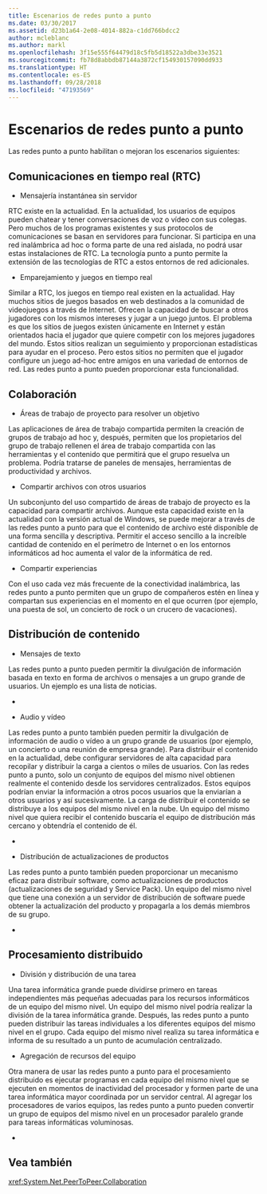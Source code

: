 ```yaml
---
title: Escenarios de redes punto a punto
ms.date: 03/30/2017
ms.assetid: d23b1a64-2e08-4014-882a-c1dd766bdcc2
author: mcleblanc
ms.author: markl
ms.openlocfilehash: 3f15e555f64479d18c5fb5d18522a3dbe33e3521
ms.sourcegitcommit: fb78d8abbdb87144a3872cf154930157090dd933
ms.translationtype: HT
ms.contentlocale: es-ES
ms.lasthandoff: 09/28/2018
ms.locfileid: "47193569"
---
```

# <a name="peer-to-peer-networking-scenarios"></a>Escenarios de redes punto a punto
Las redes punto a punto habilitan o mejoran los escenarios siguientes:  
  
## <a name="real-time-communications-rtc"></a>Comunicaciones en tiempo real (RTC)  
  
-   Mensajería instantánea sin servidor  
  
 RTC existe en la actualidad. En la actualidad, los usuarios de equipos pueden chatear y tener conversaciones de voz o vídeo con sus colegas. Pero muchos de los programas existentes y sus protocolos de comunicaciones se basan en servidores para funcionar. Si participa en una red inalámbrica ad hoc o forma parte de una red aislada, no podrá usar estas instalaciones de RTC. La tecnología punto a punto permite la extensión de las tecnologías de RTC a estos entornos de red adicionales.  
  
-   Emparejamiento y juegos en tiempo real  
  
 Similar a RTC, los juegos en tiempo real existen en la actualidad. Hay muchos sitios de juegos basados en web destinados a la comunidad de videojuegos a través de Internet. Ofrecen la capacidad de buscar a otros jugadores con los mismos intereses y jugar a un juego juntos. El problema es que los sitios de juegos existen únicamente en Internet y están orientados hacia el jugador que quiere competir con los mejores jugadores del mundo. Estos sitios realizan un seguimiento y proporcionan estadísticas para ayudar en el proceso. Pero estos sitios no permiten que el jugador configure un juego ad-hoc entre amigos en una variedad de entornos de red. Las redes punto a punto pueden proporcionar esta funcionalidad.  
  
## <a name="collaboration"></a>Colaboración  
  
-   Áreas de trabajo de proyecto para resolver un objetivo  
  
 Las aplicaciones de área de trabajo compartida permiten la creación de grupos de trabajo ad hoc y, después, permiten que los propietarios del grupo de trabajo rellenen el área de trabajo compartida con las herramientas y el contenido que permitirá que el grupo resuelva un problema. Podría tratarse de paneles de mensajes, herramientas de productividad y archivos.  
  
-   Compartir archivos con otros usuarios  
  
 Un subconjunto del uso compartido de áreas de trabajo de proyecto es la capacidad para compartir archivos. Aunque esta capacidad existe en la actualidad con la versión actual de Windows, se puede mejorar a través de las redes punto a punto para que el contenido de archivo esté disponible de una forma sencilla y descriptiva. Permitir el acceso sencillo a la increíble cantidad de contenido en el perímetro de Internet o en los entornos informáticos ad hoc aumenta el valor de la informática de red.  
  
-   Compartir experiencias  
  
 Con el uso cada vez más frecuente de la conectividad inalámbrica, las redes punto a punto permiten que un grupo de compañeros estén en línea y compartan sus experiencias en el momento en el que ocurren (por ejemplo, una puesta de sol, un concierto de rock o un crucero de vacaciones).  
  
## <a name="content-distribution"></a>Distribución de contenido  
  
-   Mensajes de texto  
  
 Las redes punto a punto pueden permitir la divulgación de información basada en texto en forma de archivos o mensajes a un grupo grande de usuarios. Un ejemplo es una lista de noticias.  
  
-  
  
-   Audio y vídeo  
  
 Las redes punto a punto también pueden permitir la divulgación de información de audio o vídeo a un grupo grande de usuarios (por ejemplo, un concierto o una reunión de empresa grande). Para distribuir el contenido en la actualidad, debe configurar servidores de alta capacidad para recopilar y distribuir la carga a cientos o miles de usuarios. Con las redes punto a punto, solo un conjunto de equipos del mismo nivel obtienen realmente el contenido desde los servidores centralizados. Estos equipos podrían enviar la información a otros pocos usuarios que la enviarían a otros usuarios y así sucesivamente. La carga de distribuir el contenido se distribuye a los equipos del mismo nivel en la nube. Un equipo del mismo nivel que quiera recibir el contenido buscaría el equipo de distribución más cercano y obtendría el contenido de él.  
  
-  
  
-   Distribución de actualizaciones de productos  
  
 Las redes punto a punto también pueden proporcionar un mecanismo eficaz para distribuir software, como actualizaciones de productos (actualizaciones de seguridad y Service Pack). Un equipo del mismo nivel que tiene una conexión a un servidor de distribución de software puede obtener la actualización del producto y propagarla a los demás miembros de su grupo.  
  
-  
  
## <a name="distributed-processing"></a>Procesamiento distribuido  
  
-   División y distribución de una tarea  
  
 Una tarea informática grande puede dividirse primero en tareas independientes más pequeñas adecuadas para los recursos informáticos de un equipo del mismo nivel. Un equipo del mismo nivel podría realizar la división de la tarea informática grande. Después, las redes punto a punto pueden distribuir las tareas individuales a los diferentes equipos del mismo nivel en el grupo. Cada equipo del mismo nivel realiza su tarea informática e informa de su resultado a un punto de acumulación centralizado.  
  
-   Agregación de recursos del equipo  
  
 Otra manera de usar las redes punto a punto para el procesamiento distribuido es ejecutar programas en cada equipo del mismo nivel que se ejecuten en momentos de inactividad del procesador y formen parte de una tarea informática mayor coordinada por un servidor central. Al agregar los procesadores de varios equipos, las redes punto a punto pueden convertir un grupo de equipos del mismo nivel en un procesador paralelo grande para tareas informáticas voluminosas.  
  
-  
  
## <a name="see-also"></a>Vea también  
 <xref:System.Net.PeerToPeer.Collaboration>
